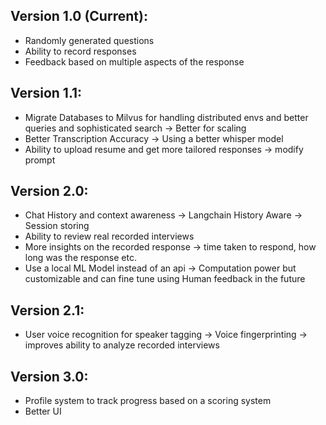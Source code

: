 ## Version 1.0 (Current):
- Randomly generated questions
- Ability to record responses
- Feedback based on multiple aspects of the response
## Version 1.1:
-  Migrate Databases to Milvus for handling distributed envs and better queries and  sophisticated search -> Better for scaling
-  Better Transcription Accuracy -> Using a better whisper model
- Ability to upload resume and get more tailored responses  -> modify prompt

## Version 2.0:
- Chat History and context awareness -> Langchain History Aware -> Session storing
- Ability to review real recorded interviews
- More insights on the recorded response -> time taken to respond, how long was the response etc. 
- Use a local ML Model instead of an api -> Computation power but customizable and can fine tune using Human feedback in the future
## Version 2.1:
- User voice recognition for speaker tagging -> Voice fingerprinting -> improves ability to analyze recorded interviews

## Version 3.0:
- Profile system to track progress based on a scoring system
- Better UI





